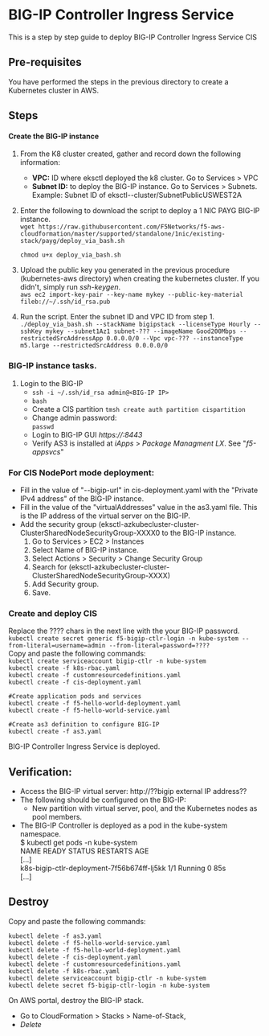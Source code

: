 # BIG-IP Controller Ingress Service  

This is a step by step guide to deploy BIG-IP Controller Ingress Service CIS

## Pre-requisites
You have performed the steps in the previous directory to create a Kubernetes cluster in AWS.

## Steps  
#### Create the BIG-IP instance
1. From the K8 cluster created, gather and record down the following information:
   - **VPC:** ID where eksctl deployed the k8 cluster. Go to Services > VPC
   - **Subnet ID:** to deploy the BIG-IP instance. Go to Services > Subnets. Example: Subnet ID of  eksctl-<name>-cluster/SubnetPublicUSWEST2A

2. Enter the following to download the script to deploy a 1 NIC PAYG BIG-IP instance.  
   ``wget https://raw.githubusercontent.com/F5Networks/f5-aws-cloudformation/master/supported/standalone/1nic/existing-stack/payg/deploy_via_bash.sh``  

   ``chmod u+x deploy_via_bash.sh``

3. Upload the public key you generated in the previous procedure (kubernetes-aws directory) when creating the kubernetes cluster. If you didn't, simply run *ssh-keygen*.  
```aws ec2 import-key-pair --key-name mykey --public-key-material fileb://~/.ssh/id_rsa.pub```

4. Run the script. Enter the subnet ID and VPC ID from step 1.  
``./deploy_via_bash.sh --stackName bigipstack --licenseType Hourly --sshKey mykey --subnet1Az1 subnet-??? --imageName Good200Mbps --restrictedSrcAddressApp 0.0.0.0/0 --Vpc vpc-??? --instanceType m5.large --restrictedSrcAddress 0.0.0.0/0``  

### BIG-IP instance tasks. 

1. Login to the BIG-IP
   - ``ssh -i ~/.ssh/id_rsa admin@<BIG-IP IP>``
   - ``bash``
   - Create a CIS partition
     ``tmsh create auth partition cispartition``
   - Change admin password:  
     ``passwd``
   - Login to BIG-IP GUI *https://<BIG-IP IP>:8443*
   - Verify AS3 is installed at *iApps* > *Package Managment LX*. See "*f5-appsvcs*"

### For CIS NodePort mode deployment:
- Fill in the value of "--bigip-url" in cis-deployment.yaml with the "Private IPv4 address" of the BIG-IP instance.
- Fill in the value of the "virtualAddresses" value in the as3.yaml file. This is the IP address of the virtual server on the BIG-IP.
- Add the security group (eksctl-azkubecluster-cluster-ClusterSharedNodeSecurityGroup-XXXX0 to the BIG-IP instance.  
  1. Go to Services > EC2 > Instances   
  2. Select Name of BIG-IP instance.  
  3. Select Actions > Security > Change Security Group
  4. Search for (eksctl-azkubecluster-cluster-ClusterSharedNodeSecurityGroup-XXXX)
  5. Add Security group. 
  6. Save.

### Create and deploy CIS
Replace the ???? chars in the next line with the your BIG-IP password. 
``kubectl create secret generic f5-bigip-ctlr-login -n kube-system --from-literal=username=admin --from-literal=password=????``  
Copy and paste the following commands:  
``kubectl create serviceaccount bigip-ctlr -n kube-system``  
``kubectl create -f k8s-rbac.yaml``  
``kubectl create -f customresourcedefinitions.yaml``  
``kubectl create -f cis-deployment.yaml ``  

``#Create application pods and services ``  
``kubectl create -f f5-hello-world-deployment.yaml``  
``kubectl create -f f5-hello-world-service.yaml ``  

``#Create as3 definition to configure BIG-IP ``  
``kubectl create -f as3.yaml``  

BIG-IP Controller Ingress Service is deployed.  

## Verification:
- Access the BIG-IP virtual server: http://??bigip external IP address??   
- The following should be configured on the BIG-IP:
  - New partition with virtual server, pool, and the Kubernetes nodes as pool members.  
- The BIG-IP Controller is deployed as a pod in the kube-system namespace.  
$ kubectl get pods -n kube-system   
NAME                                         READY   STATUS    RESTARTS   AGE   
[...]  
k8s-bigip-ctlr-deployment-7f56b674ff-lj5kk   1/1     Running   0          85s  
[...]   

## Destroy
Copy and paste the following commands:  

``kubectl delete -f as3.yaml``  
``kubectl delete -f f5-hello-world-service.yaml``  
``kubectl delete -f f5-hello-world-deployment.yaml``  
``kubectl delete -f cis-deployment.yaml``  
``kubectl delete -f customresourcedefinitions.yaml``  
``kubectl delete -f k8s-rbac.yaml``  
``kubectl delete serviceaccount bigip-ctlr -n kube-system``  
``kubectl delete secret f5-bigip-ctlr-login -n kube-system``  

On AWS portal, destroy the BIG-IP stack.  
- Go to CloudFormation > Stacks > Name-of-Stack, 
- *Delete*
